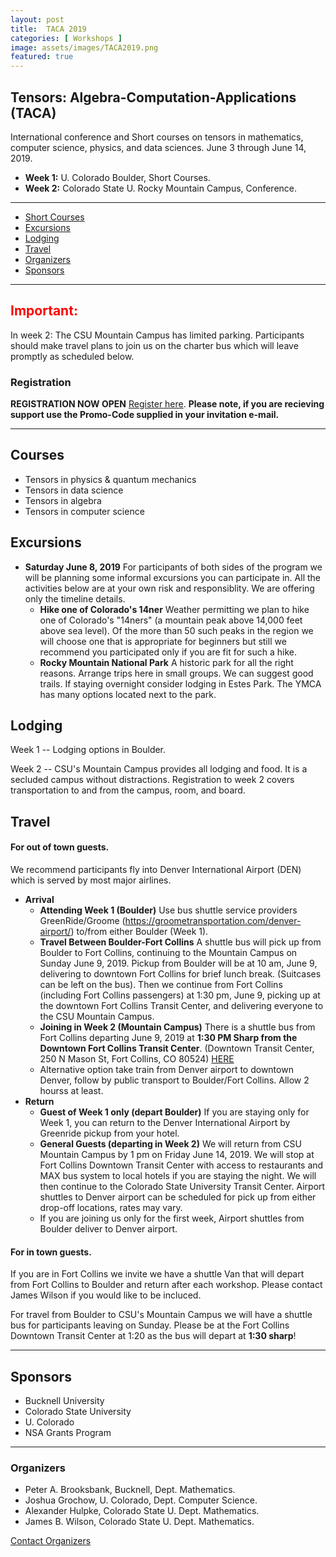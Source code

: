 ```yaml
---
layout: post
title:  TACA 2019
categories: [ Workshops ]
image: assets/images/TACA2019.png
featured: true
---
```



## Tensors: Algebra-Computation-Applications (TACA)

International conference and Short courses on tensors in mathematics, computer science, physics,
and data sciences. June 3 through June 14, 2019.
 - **Week 1:** U. Colorado Boulder,  Short Courses.
 - **Week 2:** Colorado State U. Rocky Mountain Campus, Conference.

---

- [Short Courses](#courses)
- [Excursions](#excursions)
- [Lodging](#lodging)
- [Travel](#travel)
- [Organizers](#organizers)
- [Sponsors](#sponsors)

---

<p></p>

<h2><font color=red>Important:</font></h2> <p>In week 2: The CSU Mountain Campus has limited parking. Participants should make travel plans to join us on the charter bus which will leave promptly as scheduled below.</p>



### Registration

**REGISTRATION NOW OPEN** [Register here](https://conferencereg.colostate.edu/TACA2019).  **Please note, if you are recieving support use the Promo-Code supplied in your invitation e-mail.**  

------
## Courses
 * Tensors in physics & quantum mechanics
 * Tensors in data science
 * Tensors in algebra
 * Tensors in computer science


## Excursions

  * **Saturday June 8, 2019**  For participants of both sides of the program we will be planning some informal excursions you can participate in.  All the activities below are at your own risk and responsiblity.  We are offering only the timeline details.
    - **Hike one of Colorado's 14ner** Weather permitting we plan to hike one of Colorado's "14ners" (a mountain peak above 14,000 feet above sea level).  Of the more than 50 such peaks in the region we will choose one that is appropriate for beginners but still we recommend you participated only if you are fit for such a hike.  
    - **Rocky Mountain National Park** A historic park for all the right reasons.  Arrange trips here in small groups.  We can suggest good trails.  If staying overnight consider lodging in Estes Park.   The YMCA has many options located next to the park.
  
## Lodging

Week 1 -- Lodging options in Boulder.

Week 2 -- CSU's Mountain Campus provides all lodging and food.  It is a secluded campus without distractions.  Registration to week 2 covers transportation to and from the campus, room, and board.

## Travel

#### For out of town guests.
 We recommend participants fly into Denver International Airport (DEN) which is served by most major airlines.
   * **Arrival** 
      - **Attending Week 1 (Boulder)** Use bus shuttle service providers GreenRide/Groome (https://groometransportation.com/denver-airport/) to/from either Boulder (Week 1).  
      - **Travel Between Boulder-Fort Collins** A shuttle bus will pick up from Boulder to Fort Collins, continuing to the Mountain Campus on Sunday June 9, 2019.  Pickup from Boulder will be at 10 am, June 9, delivering to downtown Fort Collins for brief lunch break.  (Suitcases can be left on the bus).  Then we continue from Fort Collins (including Fort Collins passengers) at 1:30 pm, June 9, picking up at the downtown Fort Collins Transit Center, and delivering everyone to the CSU Mountain Campus.
      - **Joining in Week 2 (Mountain Campus)** There is a shuttle bus from Fort Collins departing June 9, 2019 at **1:30 PM Sharp from the Downtown Fort Collins Transit Center**.  (Downtown Transit Center, 250 N Mason St, Fort Collins, CO 80524) [HERE](https://goo.gl/maps/yjP3DaaVzzENpqT37)
      - Alternative option take train from Denver airport to downtown Denver, follow by public transport to Boulder/Fort Collins.  Allow 2 hourss at least.
   * **Return** 
      - **Guest of Week 1 only (depart Boulder)** If you are staying only for Week 1, you can return to the Denver International Airport by Greenride pickup from your hotel.
      - **General Guests (departing in Week 2)** We will return from CSU Mountain Campus by 1 pm on Friday June 14, 2019.  We will stop at Fort Collins Downtown Transit Center with access to restaurants and MAX bus system to local hotels if you are staying the night.  We will then continue to the Colorado State University Transit Center.  Airport shuttles to Denver airport can be scheduled for pick up from either drop-off locations, rates may vary.
      - If you are joining us only for the first week, Airport shuttles from Boulder deliver to Denver airport.
      
#### For in town guests.

If you are in Fort Collins we invite we have a shuttle Van that will depart from Fort Collins to Boulder and return after each workshop.  Please contact James Wilson if you would like to be incluced.

For travel from Boulder to CSU's Mountain Campus we will have a shuttle bus for participants leaving on Sunday.  Please be at the Fort Collins Downtown Transit Center at 1:20 as the bus will depart at **1:30 sharp**!
  

---


## Sponsors
  * Bucknell University
  * Colorado State University
  * U. Colorado
  * NSA Grants Program


--- 
### Organizers
  * Peter A. Brooksbank, Bucknell, Dept. Mathematics.
  * Joshua Grochow, U. Colorado, Dept. Computer Science.
  * Alexander Hulpke, Colorado State U. Dept. Mathematics.
  * James B. Wilson, Colorado State U. Dept. Mathematics.

<a href="mailto:James.Wilson@ColoState.Edu">Contact Organizers</a>
